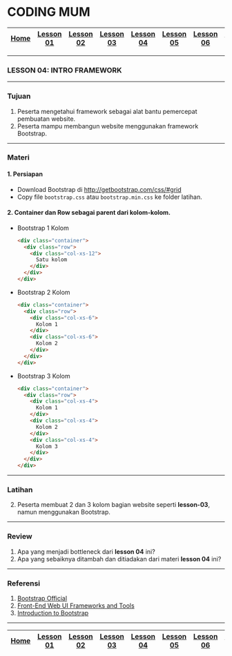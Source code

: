 # CODING MUM

| [Home][0] | [Lesson 01][1] | [Lesson 02][2] | [Lesson 03][3] | [Lesson 04][4] | [Lesson 05][5] | [Lesson 06][6] | [Lesson 07][7] | [Presentasi][8] |
|:---------:|:--------------:|:--------------:|:--------------:|:--------------:|:--------------:|:--------------:|:----------------:|:--------------:|

---

### LESSON 04: INTRO FRAMEWORK

---

### Tujuan
1. Peserta mengetahui framework sebagai alat bantu pemercepat pembuatan website.
2. Peserta mampu membangun website menggunakan framework Bootstrap.

---

### Materi

#### 1. Persiapan
* Download Bootstrap di http://getbootstrap.com/css/#grid
* Copy file `bootstrap.css` atau `bootstrap.min.css` ke folder latihan.

#### 2. Container dan Row sebagai parent dari kolom-kolom.
* Bootstrap 1 Kolom
  ```html
  <div class="container">
    <div class="row">
      <div class="col-xs-12">
        Satu kolom
      </div>
    </div>
  </div>
  ```
* Bootstrap 2 Kolom
  ```html
  <div class="container">
    <div class="row">
      <div class="col-xs-6">
        Kolom 1
      </div>
      <div class="col-xs-6">
        Kolom 2
      </div>
    </div>
  </div>
  ```
* Bootstrap 3 Kolom
  ```html
  <div class="container">
    <div class="row">
      <div class="col-xs-4">
        Kolom 1
      </div>
      <div class="col-xs-4">
        Kolom 2
      </div>
      <div class="col-xs-4">
        Kolom 3
      </div>
    </div>
  </div>
  ```

---

### Latihan
2. Peserta membuat 2 dan 3 kolom bagian website seperti **lesson-03**, namun menggunakan Bootstrap.

---

### Review
1. Apa yang menjadi bottleneck dari **lesson 04** ini?
2. Apa yang sebaiknya ditambah dan ditiadakan dari materi **lesson 04** ini?

---

### Referensi
1. [Bootstrap Official](http://getbootstrap.com/ "Bootstrap Official")
2. [Front-End Web UI Frameworks and Tools](https://www.coursera.org/learn/web-frameworks "Front-End Web UI Frameworks and Tools")
2. [Introduction to Bootstrap](https://www.edx.org/course/introduction-bootstrap-tutorial-microsoft-dev203x-2 "Introduction to Bootstrap")

---

| [Home][0] | [Lesson 01][1] | [Lesson 02][2] | [Lesson 03][3] | [Lesson 04][4] | [Lesson 05][5] | [Lesson 06][6] | [Lesson 07][7] | [Presentasi][8] |
|:---------:|:--------------:|:--------------:|:--------------:|:--------------:|:--------------:|:--------------:|:----------------:|:--------------:|

[0]: README.md "Home"
[1]: lesson-01.md "Pengenalan Website Development"
[2]: lesson-02.md "HTML dan CSS Dasar"
[3]: lesson-03.md "Struktur Website"
[4]: lesson-04.md "Intro Framework"
[5]: lesson-05.md "Framework Lanjutan"
[6]: lesson-06.md "Personal Project"
[7]: lesson-07.md "Domain, Hosting dan GitHub"
[8]: lesson-08.md "Presentasi"
